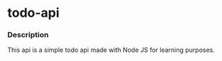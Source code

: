 # todo-api

### Description

This api is a simple todo api made with Node JS for learning purposes.
